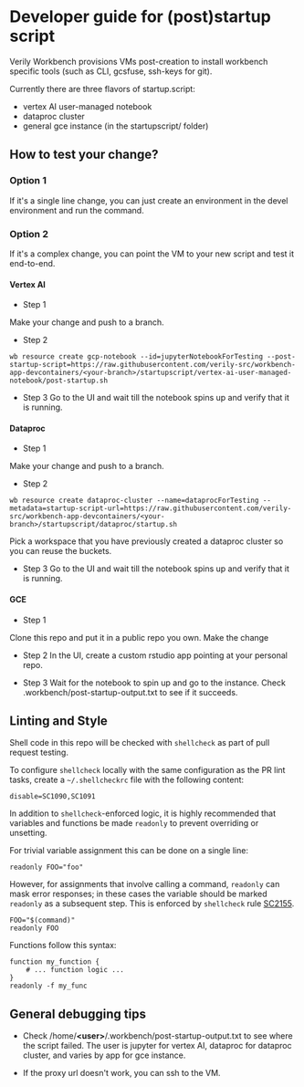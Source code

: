 # Developer guide for (post)startup script

Verily Workbench provisions VMs post-creation to install workbench specific tools (such as CLI, gcsfuse, ssh-keys for git).

Currently there are three flavors of startup.script:

- vertex AI user-managed notebook
- dataproc cluster
- general gce instance (in the startupscript/ folder)

## How to test your change?

### Option 1

If it's a single line change, you can just create an environment in the devel environment and run the command.

### Option 2

If it's a complex change, you can point the VM to your new script and test it end-to-end.

#### Vertex AI

- Step 1

Make your change and push to a branch.

- Step 2

```text
wb resource create gcp-notebook --id=jupyterNotebookForTesting --post-startup-script=https://raw.githubusercontent.com/verily-src/workbench-app-devcontainers/<your-branch>/startupscript/vertex-ai-user-managed-notebook/post-startup.sh
```

- Step 3
  Go to the UI and wait till the notebook spins up and verify that it is running.

#### Dataproc

- Step 1

Make your change and push to a branch.

- Step 2

```text
wb resource create dataproc-cluster --name=dataprocForTesting --metadata=startup-script-url=https://raw.githubusercontent.com/verily-src/workbench-app-devcontainers/<your-branch>/startupscript/dataproc/startup.sh
```

Pick a workspace that you have previously created a dataproc cluster so you can reuse the buckets.

- Step 3
  Go to the UI and wait till the notebook spins up and verify that it is running.

#### GCE

- Step 1

Clone this repo and put it in a public repo you own. Make the change

- Step 2
  In the UI, create a custom rstudio app pointing at your personal repo.

- Step 3
  Wait for the notebook to spin up and go to the instance. Check .workbench/post-startup-output.txt to see if it succeeds.

## Linting and Style

Shell code in this repo will be checked with `shellcheck` as part of pull request testing.

To configure `shellcheck` locally with the same configuration as the PR lint tasks, create a
`~/.shellcheckrc` file with the following content:

```shell
disable=SC1090,SC1091
```

In addition to `shellcheck`-enforced logic, it is highly recommended that variables and functions
be made `readonly` to prevent overriding or unsetting.

For trivial variable assignment this can be done on a single line:

```shell
readonly FOO="foo"
```

However, for assignments that involve calling a command, `readonly` can mask error responses; in
these cases the variable should be marked `readonly` as a subsequent step.  This is enforced by
`shellcheck` rule [SC2155](https://www.shellcheck.net/wiki/SC2155).

```shell
FOO="$(command)"
readonly FOO
```

Functions follow this syntax:

```shell
function my_function {
    # ... function logic ...
}
readonly -f my_func
```

## General debugging tips

- Check /home/**\<user\>**/.workbench/post-startup-output.txt to see where the script failed.
  The user is jupyter for vertex AI, dataproc for dataproc cluster, and varies by app for gce instance.

- If the proxy url doesn't work, you can ssh to the VM.

